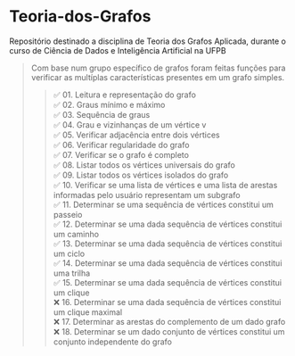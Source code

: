 # Teoria-dos-Grafos
Repositório destinado a disciplina de Teoria dos Grafos Aplicada, durante o curso de Ciência de Dados e Inteligência Artificial na UFPB

> Com base num grupo específico de grafos foram feitas funções para verificar as multíplas características presentes em um grafo simples.
> 
>> :white_check_mark: 01. Leitura e representação do grafo  <br>
>> :white_check_mark: 02. Graus mínimo e máximo <br>
>> :white_check_mark: 03. Sequência de graus <br>
>> :white_check_mark: 04. Grau e vizinhanças de um vértice v <br>
>> :white_check_mark: 05. Verificar adjacência entre dois vértices <br>
>> :white_check_mark: 06. Verificar regularidade do grafo <br>
>> :white_check_mark: 07. Verificar se o grafo é completo <br>
>> :white_check_mark: 08. Listar todos os vértices universais do grafo <br>
>> :white_check_mark: 09. Listar todos os vértices isolados do grafo <br>
>> :white_check_mark: 10. Verificar se uma lista de vértices e uma lista de arestas informadas pelo usuário representam um subgrafo <br>
>> :white_check_mark: 11. Determinar se uma sequência de vértices constitui um passeio <br>
>> :white_check_mark: 12. Determinar se uma dada sequência de vértices constitui um caminho <br>
>> :white_check_mark: 13. Determinar se uma dada sequência de vértices constitui um ciclo <br>
>> :white_check_mark: 14. Determinar se uma dada sequência de vértices constitui uma trilha <br>
>> :white_check_mark: 15. Determinar se uma dada sequência de vértices constitui um clique <br>
>> :x: 16. Determinar se uma dada sequência de vértices constitui um clique maximal <br>
>> :x: 17. Determinar as arestas do complemento de um dado grafo <br>
>> :x: 18. Determinar se um dado conjunto de vértices constitui um conjunto independente do grafo <br>
